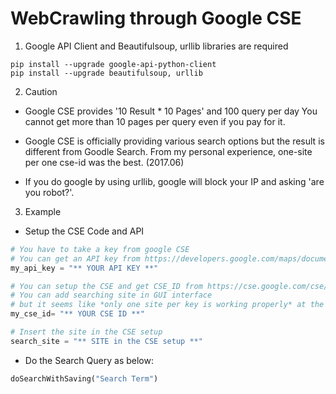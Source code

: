 # WebCrawling through Google CSE

1. Google API Client and Beautifulsoup, urllib libraries are required 

```
pip install --upgrade google-api-python-client 
pip install --upgrade beautifulsoup, urllib
```

2. Caution

- Google CSE provides '10 Result * 10 Pages' and 100 query per day
  You cannot get more than 10 pages per query even if you pay for it.

- Google CSE is officially providing various search options but the result is different from Goodle Search. From my personal experience, one-site per one cse-id was the best. (2017.06)

- If you do google by using urllib, google will block your IP and asking 'are you robot?'.

3. Example

- Setup the CSE Code and API

```python
# You have to take a key from google CSE
# You can get an API key from https://developers.google.com/maps/documentation/javascript/get-api-key?hl=ko#key
my_api_key = "** YOUR API KEY **"

# You can setup the CSE and get CSE_ID from https://cse.google.com/cse/all
# You can add searching site in GUI interface 
# but it seems like *only one site per key is working properly* at the moment (17.06.05)
my_cse_id= "** YOUR CSE ID **"

# Insert the site in the CSE setup
search_site = "** SITE in the CSE setup **"
```

- Do the Search Query as below:

```python
doSearchWithSaving("Search Term")
```
